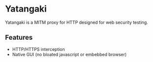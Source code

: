 # Yatangaki

Yatangaki is a MITM proxy for HTTP designed for web security testing.

## Features

- HTTP/HTTPS interception
- Native GUI (no bloated javascript or embebbed browser)

